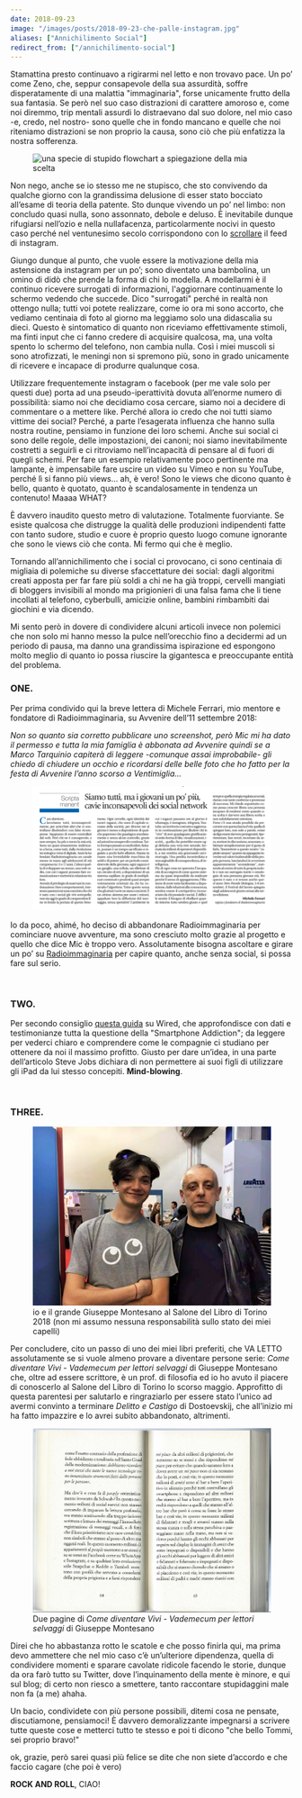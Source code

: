 ```yaml
---
date: 2018-09-23
image: "/images/posts/2018-09-23-che-palle-instagram.jpg"
aliases: ["Annichilimento Social"]
redirect_from: ["/annichilimento-social"]
---
```

Stamattina presto continuavo a rigirarmi nel letto e non trovavo pace. Un po’ come Zeno, che, seppur consapevole della sua assurdità, soffre disperatamente di una malattia "immaginaria", forse unicamente frutto della sua fantasia. Se però nel suo caso distrazioni di carattere amoroso e, come noi diremmo, trip mentali assurdi lo distraevano dal suo dolore, nel mio caso -e, credo, nel nostro- sono quelle che in fondo mancano e quelle che noi riteniamo distrazioni se non proprio la causa, sono ciò che più enfatizza la nostra sofferenza.

<figure><picture>
  <img class="u-photo" src="{{ page.image }}" title="una specie di stupido flowchart a spiegazione della mia scelta" alt="una specie di stupido flowchart a spiegazione della mia scelta">
</picture></figure>

Non nego, anche se io stesso me ne stupisco, che sto convivendo da qualche giorno con la grandissima delusione di esser stato bocciato all’esame di teoria della patente. Sto dunque vivendo un po’ nel limbo: non concludo quasi nulla, sono assonnato, debole e deluso. È inevitabile dunque rifugiarsi nell’ozio e nella nullafacenza, particolarmente nocivi in questo caso perché nel ventunesimo secolo corrispondono con lo [scrollare](https://instagram.com/scrollordie) il feed di instagram.

Giungo dunque al punto, che vuole essere la motivazione della mia astensione da instagram per un po’; sono diventato una bambolina, un omino di didò che prende la forma di chi lo modella. A modellarmi è il continuo ricevere surrogati di informazioni, l'aggiornare continuamente lo schermo vedendo che succede. Dico "surrogati" perché in realtà non ottengo nulla; tutti voi potete realizzare, come io ora mi sono accorto, che vediamo centinaia di foto al giorno ma leggiamo solo una didascalia su dieci. Questo è sintomatico di quanto non riceviamo effettivamente stimoli, ma finti input che ci fanno credere di acquisire qualcosa, ma, una volta spento lo schermo del telefono, non cambia nulla. Così i miei muscoli si sono atrofizzati, le meningi non si spremono più, sono in grado unicamente di ricevere e incapace di produrre qualunque cosa.

Utilizzare frequentemente instagram o facebook (per me vale solo per questi due) porta ad una pseudo-iperattività dovuta all’enorme numero di possibilità: siamo noi che decidiamo cosa cercare, siamo noi a decidere di commentare o a mettere like. Perché allora io credo che noi tutti siamo vittime dei social? Perché, a parte l’esagerata influenza che hanno sulla nostra routine, pensiamo in funzione dei loro schemi. Anche sui social ci sono delle regole, delle impostazioni, dei canoni; noi siamo inevitabilmente costretti a seguirli e ci ritroviamo nell’incapacità di pensare al di fuori di quegli schemi. Per fare un esempio relativamente poco pertinente ma lampante, è impensabile fare uscire un video su Vimeo e non su YouTube, perché lì si fanno più views… ah, è vero! Sono le views che dicono quanto è bello, quanto è quotato, quanto è scandalosamente in tendenza un contenuto! Maaaa WHAT?

È davvero inaudito questo metro di valutazione. Totalmente fuorviante. Se esiste qualcosa che distrugge la qualità delle produzioni indipendenti fatte con tanto sudore, studio e cuore è proprio questo luogo comune ignorante che sono le views ciò che conta. Mi fermo qui che è meglio.

Tornando all’annichilimento che i social ci provocano, ci sono centinaia di migliaia di polemiche su diverse sfaccettature dei social: dagli algoritmi creati apposta per far fare più soldi a chi ne ha già troppi, cervelli mangiati di bloggers invisibili al mondo ma prigionieri di una falsa fama che li tiene incollati al telefono, cyberbulli, amicizie online, bambini rimbambiti dai giochini e via dicendo.

Mi sento però in dovere di condividere alcuni articoli invece non polemici che non solo mi hanno messo la pulce nell’orecchio fino a decidermi ad un periodo di pausa, ma danno una grandissima ispirazione ed espongono molto meglio di quanto io possa riuscire la gigantesca e preoccupante entità del problema.

### ONE.
Per prima condivido qui la breve lettera di Michele Ferrari, mio mentore e fondatore di Radioimmaginaria, su Avvenire dell’11 settembre 2018:

_Non so quanto sia corretto pubblicare uno screenshot, però Mic mi ha dato il permesso e tutta la mia famiglia è abbonata ad Avvenire quindi se a Marco Tarquinio capiterà di leggere -comunque assai improbabile- gli chiedo di chiudere un occhio e ricordarsi delle belle foto che ho fatto per la festa di Avvenire l’anno scorso a Ventimiglia…_

<figure><picture>
  <img src="/images/posts/2018-09-23-che-palle-instagram-1.png" alt="Articolo di Michele Ferrari su Avvenire">
</picture></figure>


Io da poco, ahimé, ho deciso di abbandonare Radioimmaginaria per cominciare nuove avventure, ma sono cresciuto molto grazie al progetto e quello che dice Mic è troppo vero. Assolutamente bisogna ascoltare e girare un po’ su [Radioimmaginaria](https://radioimmaginaria.it) per capire quanto, anche senza social, si possa fare sul serio.

<br>

### TWO.

Per secondo consiglio [questa guida](https://www.wired.com/story/wired-guide-to-internet-addiction/) su Wired, che approfondisce con dati e testimonianze tutta la questione della "Smartphone Addiction"; da leggere per vederci chiaro e comprendere come le compagnie ci studiano per ottenere da noi il massimo profitto. Giusto per dare un’idea, in una parte dell’articolo Steve Jobs dichiara di non permettere ai suoi figli di utilizzare gli iPad da lui stesso concepiti. **Mind-blowing**.

<br>

### THREE.

<figure><picture>
  <img src="/images/posts/2018-09-23-che-palle-instagram-2.jpg" alt="una foto di me con Giuseppe Montesano" title="una foto di me con Giuseppe Montesano">
  <figcaption>
    io e il grande Giuseppe Montesano al Salone del Libro di Torino 2018 (non mi assumo nessuna responsabilità sullo stato dei miei capelli)
  </figcaption>
</picture></figure>

Per concludere, cito un passo di uno dei miei libri preferiti, che VA LETTO assolutamente se si vuole almeno provare a diventare persone serie: _Come diventare Vivi - Vademecum per lettori selvaggi_ di Giuseppe Montesano che, oltre ad essere scrittore, è un prof. di filosofia ed io ho avuto il piacere di conoscerlo al Salone del Libro di Torino lo scorso maggio. Approfitto di questa parentesi per salutarlo e ringraziarlo per essere stato l’unico ad avermi convinto a terminare _Delitto e Castigo_ di Dostoevskij, che all’inizio mi ha fatto impazzire e lo avrei subito abbandonato, altrimenti.

<figure><picture>
  <img src="/images/posts/2018-09-23-che-palle-instagram-3.jpg" alt="la scansione di due pagine di Come diventare Vivi - Vademecum per lettori selvaggi di Giuseppe Montesano" title="la scansione di due pagine di Come diventare Vivi - Vademecum per lettori selvaggi di Giuseppe Montesano">
  <figcaption>
    Due pagine di <cite>Come diventare Vivi - Vademecum per lettori selvaggi</cite> di Giuseppe Montesano
  </figcaption>
</picture></figure>

Direi che ho abbastanza rotto le scatole e che posso finirla qui, ma prima devo ammettere che nel mio caso c’è un’ulteriore dipendenza, quella di condividere momenti e sparare cavolate ridicole facendo le storie, dunque da ora farò tutto su Twitter, dove l’inquinamento della mente è minore, e qui sul blog; di certo non riesco a smettere, tanto raccontare stupidaggini male non fa (a me) ahaha.

Un bacio, condividete con più persone possibili, ditemi cosa ne pensate, discutiamone, pensiamoci! È davvero demoralizzante impegnarsi a scrivere tutte queste cose e metterci tutto te stesso e poi ti dicono "che bello Tommi, sei proprio bravo!"

ok, grazie, però sarei quasi più felice se dite che non siete d’accordo e che faccio cagare (che poi è vero)

**ROCK AND ROLL**, CIAO!
